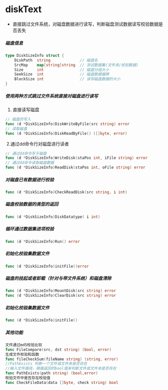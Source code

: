 

# diskText

- 直接跳过文件系统，对磁盘数据进行读写，判断磁盘测试数据读写校验数据是否丢失

##### 磁盘信息

```go
type DiskSizeInfo struct {
	DiskPath  string             // 磁盘名
	SrcMap    map[string]string  // 测试数据集(文件夹/校验数据)
	Size      int                // 磁盘分组大小
	SeekSize  int				 // 磁盘数据偏移
	BlockSize int                // 读写磁盘数据的大小
}
```

##### 使用两种方式跳过文件系统直接对磁盘进行读写

1. 直接读写磁盘

```go
// 磁盘的写入
func (d *DiskSizeInfo)DiskWriteByFile(src string) error
// 读取磁盘
func (d *DiskSizeInfo)DiskReadByFile() ([]byte, error)
```

​	2.通过dd命令行对磁盘进行读者

```go
// 通过dd命令写于磁盘
func (d *DiskSizeInfo)WriteDisk(staPos int, iFile string) error 
// 通过dd命令读取磁盘数据
func (d *DiskSizeInfo)ReadDisk(staPos int, oFile string) error
```

##### 对磁盘已有数据进行校验

```go
func (d *DiskSizeInfo)CheckReadDisk(src string, i int)
```

##### 磁盘校验数据的类型的返回

```go
func (d *DiskSizeInfo)DiskDatatype( i int) 
```

##### 循环通过数据集进项校验

```go
func (d *DiskSizeInfo)Run() error 
```

##### 初始化校验集数据文件

```go
func (d *DiskSizeInfo)initFile()error
```

##### 磁盘的挂起或者卸载（针对与带文件系统）和磁盘清除

```go
func (d *DiskSizeInfo)MountDisk(src string) error
func (d *DiskSizeInfo)ClearDisk(src string) error 
```

##### 初始化校验集数据文件

```go
func (d *DiskSizeInfo)initFile()
```

##### 其他功能

```go
文件通过md5校验比较
func FileCompare(src, dst string) (bool, error)
生成文件校验和函数
func fileCheckSum(fileName string) (string, error)
//PathExists 判断一个文件或文件夹是否存在
//输入文件路径，根据返回的bool值来判断文件或文件夹是否存在
func PathExists(path string) (bool,error)
校验文件中是否存在校验值
func CheckFileData(data []byte, check string) bool
```
